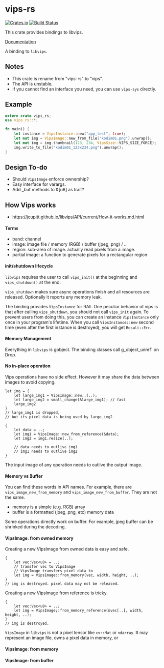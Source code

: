 # vips-rs
[![Crates.io](https://img.shields.io/crates/v/vips-rs.svg)](https://crates.io/crates/vips-rs)
[![Build Status](https://travis-ci.org/elbaro/vips-rs.svg?branch=master)](https://travis-ci.org/elbaro/vips-rs)

This crate provides bindings to libvips.

[Documentation](https://elbaro.github.io/vips-rs/vips_rs/)

A binding to `libvips`.

## Notes

- This crate is rename from "vips-rs" to "vips".
- The API is unstable.
- If you cannot find an interface you need, you can use `vips-sys` directly.


## Example

```rs
extern crate vips_rs;
use vips_rs::*;

fn main() {
    let instance = VipsInstance::new("app_test", true);
    let mut img = VipsImage::new_from_file("kodim01.png").unwrap();
    let mut img = img.thumbnail(123, 234, VipsSize::VIPS_SIZE_FORCE);
    img.write_to_file("kodim01_123x234.png").unwrap();
}
```

## Design To-do
- Should `VipsImage` enforce ownership?
- Easy interface for varargs.
- Add _buf methods to &[u8] as trait?


## How Vips works
- https://jcupitt.github.io/libvips/API/current/How-it-works.md.html

#### Terms
- band: channel
- image: image file / memory (RGB) / buffer (jpeg, png) / ..
- region: sub-area of image. actually read pixels from a image.
- partial image: a function to generate pixels for a rectangular region


#### init/shutdown lifecycle
`libvips` requires the user to call `vips_init()` at the beginning and `vips_shutdown()` at the end.

`vips_shutdown` makes sure async operations finish and all resources are released. Optionally it reports any memory leak.

The binding provides `VipsInstance` for RAII. One peculiar behavior of vips is that after calling `vips_shutdown`, you should not call `vips_init` again. To prevent users from doing this, you can create an instance `VipsInstance` only once in your program's lifetime. When you call `VipsInstance::new` second time (even after the first instance is destroyed), you will get `Result::Err`.

#### Memory Management
Everything in `libvips` is gobject. The binding classes call  g_object_unref` on Drop.

#### No in-place operation
Vips operations have no side effect. However it may share the data between images to avoid copying.

```
let img = {
    let large_img1 = VipsImage::new..(..);
    let large_img2 = small_change(&large_img1); // fast
    large_img2
}
// large_img1 is dropped,
// but its pixel data is being used by large_img2
```

```
{
    let data = ..;
    let img1 = VipsImage::new_from_reference(&data);
    let img2 = img1.resize(..);

    // data needs to outlive img1
    // img1 needs to outlive img2
}
```
The input image of any operation needs to outlive the output image.


#### Memory vs Buffer
You can find these words in API names. For example, there are `vips_image_new_from_memory` and `vips_image_new_from_buffer`. They are not the same.

- memory is a simple (e.g. RGB) array
- buffer is a formatted (jpeg, png, etc) memory data

Some operations directly work on buffer. For example, jpeg buffer can be shrinked during the decoding.

#### VipsImage: from owned memory

Creating a new VipsImage from owned data is easy and safe.
```
{
    let vec:Vec<u8> = ..;
    // transfer vec to VipsImage
    // VipsImage transfers pixel data to
    let img = VipsImage::from_memory(vec, width, height, ..);
}
// img is destroyed. pixel data may not be released.
```

Creating a new VipsImage from reference is tricky.
```
{
    let vec:Vec<u8> = ..;
    let img = VipsImage;:from_memory_reference(&vec[..], width, height, ..);
}
// img is destroyed.
```

`VipsImage` in `libvips` is not a pixel tensor like `cv::Mat` or `ndarray`.
It may represent an image file, owns a pixel data in memory, or

#### VipsImage: from memory



#### VipsImage: from buffer

